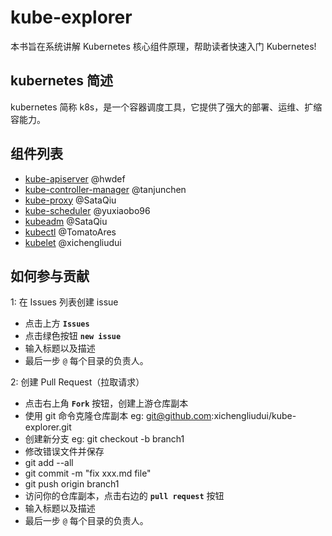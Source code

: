 # kube-explorer

本书旨在系统讲解 Kubernetes 核心组件原理，帮助读者快速入门 Kubernetes!

## kubernetes 简述

kubernetes 简称 k8s，是一个容器调度工具，它提供了强大的部署、运维、扩缩容能力。

## 组件列表

* [kube-apiserver](https://kube-explorer.gitbook.io/kube-explorer/index)      @hwdef
* [kube-controller-manager](https://kube-explorer.gitbook.io/kube-explorer/index-1)     @tanjunchen
* [kube-proxy](https://kube-explorer.gitbook.io/kube-explorer/index-2)      @SataQiu
* [kube-scheduler](https://kube-explorer.gitbook.io/kube-explorer/index-3)      @yuxiaobo96
* [kubeadm](https://kube-explorer.gitbook.io/kube-explorer/index-4)     @SataQiu
* [kubectl](https://kube-explorer.gitbook.io/kube-explorer/index-5)     @TomatoAres
* [kubelet](https://kube-explorer.gitbook.io/kube-explorer/index-6)     @xichengliudui

## 如何参与贡献

1: 在 Issues 列表创建 issue

* 点击上方 **`Issues`**
* 点击绿色按钮 **`new issue`**
* 输入标题以及描述
* 最后一步 `@` 每个目录的负责人。

2: 创建 Pull Request（拉取请求）

* 点击右上角 **`Fork`** 按钮，创建上游仓库副本
* 使用 git 命令克隆仓库副本 eg: git@github.com:xichengliudui/kube-explorer.git
* 创建新分支 eg: git checkout -b branch1
* 修改错误文件并保存
* git add --all
* git commit -m "fix xxx.md file"
* git push origin branch1
* 访问你的仓库副本，点击右边的 **`pull request`** 按钮
* 输入标题以及描述
* 最后一步 `@` 每个目录的负责人。
